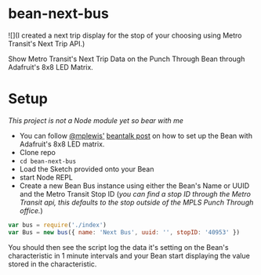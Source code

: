 bean-next-bus
=============
![](I created a next trip display for the stop of your choosing using Metro Transit's Next Trip API.)

Show Metro Transit's Next Trip Data on the Punch Through Bean through Adafruit's 8x8 LED Matrix.

# Setup
_This project is not a Node module yet so bear with me_
- You can follow [@mplewis'](https://github.com/mplewis) [beantalk post](http://beantalk.punchthrough.com/t/cute-little-mini-led-matrix-and-the-bean/512) on how to set up the Bean with Adafruit's 8x8 LED matrix.
- Clone repo
- `cd bean-next-bus`
- Load the Sketch provided onto your Bean
- start Node REPL
- Create a new Bean Bus instance using either the Bean's Name or UUID and the Metro Transit Stop ID 
(_you can find a stop ID through the Metro Transit api, this defaults to the stop outside of the MPLS Punch Through office._)
```javascript
var bus = require('./index')
var Bus = new bus({ name: 'Next Bus', uuid: '', stopID: '40953' })
```
You should then see the script log the data it's setting on the Bean's characteristic in 1 minute intervals and your Bean start displaying the value stored in the characteristic. 
